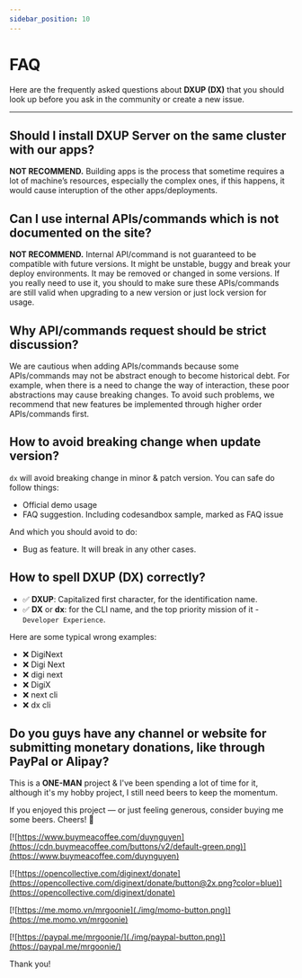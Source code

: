 ```yaml
---
sidebar_position: 10
---
```


# FAQ

Here are the frequently asked questions about **DXUP (DX)** that you should look up before you ask in the community or create a new issue. 

---

## Should I install DXUP Server on the same cluster with our apps?

**NOT RECOMMEND.** Building apps is the process that sometime requires a lot of machine’s resources, especially the complex ones, if this happens, it would cause interuption of the other apps/deployments.

## Can I use internal APIs/commands which is not documented on the site?

**NOT RECOMMEND.** Internal API/command is not guaranteed to be compatible with future versions. It might be unstable, buggy and break your deploy environments. It may be removed or changed in some versions. If you really need to use it, you should to make sure these APIs/commands are still valid when upgrading to a new version or just lock version for usage.

## Why API/commands request should be strict discussion?

We are cautious when adding APIs/commands because some APIs/commands may not be abstract enough to become historical debt. For example, when there is a need to change the way of interaction, these poor abstractions may cause breaking changes. To avoid such problems, we recommend that new features be implemented through higher order APIs/commands first.

## How to avoid breaking change when update version?

`dx` will avoid breaking change in minor & patch version. You can safe do follow things:

- Official demo usage
- FAQ suggestion. Including codesandbox sample, marked as FAQ issue

And which you should avoid to do:

- Bug as feature. It will break in any other cases.

## How to spell DXUP (DX) correctly?

- ✅  **DXUP**: Capitalized first character, for the identification name.
- ✅  **DX** or **dx**: for the CLI name, and the top priority mission of it - `Developer Experience`.

Here are some typical wrong examples:

- ❌  DigiNext
- ❌  Digi Next
- ❌  digi next
- ❌  DigiX
- ❌  next cli
- ❌  dx cli

## Do you guys have any channel or website for submitting monetary donations, like through PayPal or Alipay?

This is a **ONE-MAN** project & I've been spending a lot of time for it, although it's my hobby project, I still need beers to keep the momentum.

If you enjoyed this project — or just feeling generous, consider buying me some beers. Cheers! 🍻

[![https://www.buymeacoffee.com/duynguyen](https://cdn.buymeacoffee.com/buttons/v2/default-green.png)](https://www.buymeacoffee.com/duynguyen)

[![https://opencollective.com/diginext/donate](https://opencollective.com/diginext/donate/button@2x.png?color=blue)](https://opencollective.com/diginext/donate)

[![https://me.momo.vn/mrgoonie](./img/momo-button.png)](https://me.momo.vn/mrgoonie)

[![https://paypal.me/mrgoonie/](./img/paypal-button.png)](https://paypal.me/mrgoonie/)

Thank you!
